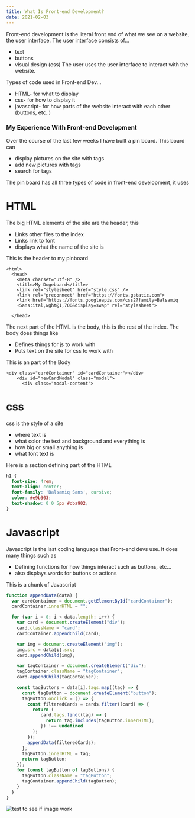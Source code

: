 ```yaml
---
title: What Is Front-end Development?
date: 2021-02-03
---
```


Front-end development is the literal front end of what we see on a website, the user interface. The user interface consists of...
* text
* buttons
* visual design (css)
The user uses the user interface to interact with the website.

Types of code used in Front-end Dev...
* HTML- for what to display
* css- for how to display it
* javascript- for how parts of the website interact with each other (buttons, etc..)

### My Experience With Front-end Development

Over the course of the last few weeks I have built a pin board. This board can

* display pictures on the site with tags
* add new pictures with tags
* search for tags

The pin board has all three types of code in front-end development, it uses 

# HTML

The big HTML elements of the site are the header, this 

* Links other files to the index
* Links link to font
* displays what the name of the site is

This is the header to my pinboard

```header
<html>
  <head>
    <meta charset="utf-8" />
    <title>My Dogeboard</title>
    <link rel="stylesheet" href="style.css" />
    <link rel="preconnect" href="https://fonts.gstatic.com">
    <link href="https://fonts.googleapis.com/css2?family=Balsamiq
    +Sans:ital,wght@1,700&display=swap" rel="stylesheet">

  </head>
```

The next part of the HTML is the body, this is the rest of the index. The body does things like

* Defines things for js to work with
* Puts text on the site for css to work with

This is an part of the Body

```body
<div class="cardContainer" id="cardContainer"></div>
    <div id="newCardModal" class="modal">
      <div class="modal-content">
```

# css

css is the style of a site

* where text is
* what color the text and background and everything is
* how big or small anything is
* what font text is

Here is a section defining part of the HTML

```css
h1 {
  font-size: 4rem;
  text-align: center;
  font-family: 'Balsamiq Sans', cursive;
  color: #e9b303;
  text-shadow: 0 0 5px #dba902;
}
```

# Javascript

Javascript is the last coding language that Front-end devs use. It does many things such as

* Defining functions for how things interact such as buttons, etc...
* also displays words for buttons or actions 

This is a chunk of Javascript

```Javascript
function appendData(data) {
  var cardContainer = document.getElementById("cardContainer");
  cardContainer.innerHTML = "";

  for (var i = 0; i < data.length; i++) {
    var card = document.createElement("div");
    card.className = "card";
    cardContainer.appendChild(card);

    var img = document.createElement("img");
    img.src = data[i].src;
    card.appendChild(img);

    var tagContainer = document.createElement("div");
    tagContainer.className = "tagContainer";
    card.appendChild(tagContainer);

    const tagButtons = data[i].tags.map((tag) => {
      const tagButton = document.createElement("button");
      tagButton.onclick = () => {
        const filteredCards = cards.filter((card) => {
          return (
             card.tags.find((tag) => {
               return tag.includes(tagButton.innerHTML);
             }) !== undefined
          );
        });
        appendData(filteredCards);
      };
      tagButton.innerHTML = tag;
      return tagButton;
    });
    for (const tagButton of tagButtons) {
      tagButton.className = "tagButton";
      tagContainer.appendChild(tagButton);
    }
  }
}
```

![test to see if image work](https://c1.tribebytes.com/u1/images/the-expanded-definition.png)

